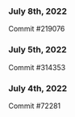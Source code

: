 ### July 8th, 2022

Commit #219076

### July 5th, 2022

Commit #314353


### July 4th, 2022

Commit #72281
